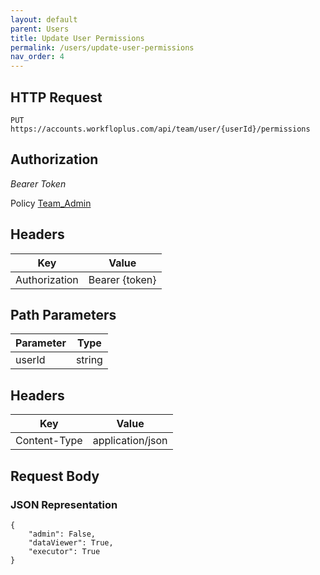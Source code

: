 ```yaml
---
layout: default
parent: Users
title: Update User Permissions
permalink: /users/update-user-permissions
nav_order: 4
---
```



## HTTP Request

```
PUT https://accounts.workfloplus.com/api/team/user/{userId}/permissions
```


## Authorization

*Bearer Token*

Policy
[Team_Admin]({{site.url}}{{site.baseurl}}/authentication/policies#team_admin)


## Headers

| Key     | Value        |
| ----------- | ----------- |
| Authorization | Bearer {token}      |


## Path Parameters


| Parameter   | Type        |
| ----------- | ----------- |
| userId | string      |


## Headers


| Key     | Value        |
| ----------- | ----------- |
| Content-Type | application/json      |


## Request Body
### JSON Representation
```
{
    "admin": False,
    "dataViewer": True,
    "executor": True
}
```

